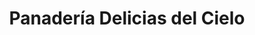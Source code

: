 ---
title: "Panadería Delicias del Cielo"
url: /soledad/panaderia-delicias-del-cielo/
shop: panadería
---